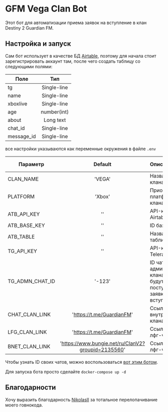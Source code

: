 # GFM Vega Clan Bot
Этот бот для автоматизации приема заявок на вступление в клан Destiny 2 Guardian FM.

## Настройка и запуск

Сам бот использует в качестве БД [Airtable](https://airtable.com/), поэтому для начала стоит зарегистрировать аккаунт там, после чего создать таблицу со следующими полями:

| Поле            | Тип         | 
| --------------- |:-----------:| 
| tg              | Single-line |
| name            | Single-line |
| xboxlive        | Single-line |
| age             | number(int) |
| about           | Long text   |
| chat_id         | Single-line |
| message_id      | Single-line |

все настройки указываются как переменные окружения в файле `.env`

| Параметр        | Default                                            | Описание                                                               | Допустимые значения    |
| --------------- |:--------------------------------------------------:| :----------------------------------------------------------------------| :----------------------|
| CLAN_NAME       | 'VEGA'                                             | Название клана                                                         | str                    |
| PLATFORM        | 'Xbox'                                             | Приоритетная платформа клана                                           | 'Xbox', 'PC' или 'PSN' |
| ATB_API_KEY     | ''                                                 | API-ключ Airtable                                                      | str                    |
| ATB_BASE_KEY    | ''                                                 | ID базы Airtable                                                       | str                    |
| ATB_TABLE       | ''                                                 | Название таблицы                                                       | str                    |
| TG_API_KEY      | ''                                                 | API-ключ Teleram                                                       | str                    |
| TG_ADMN_CHAT_ID | '-123'                                             | ID чата администрации клана, куда будут поступать заявки на вступление | str                    |
| CHAT_CLAN_LINK  | 'https://t.me/GuardianFM'                          | Ссылка на внутренний чат клана                                         | str                    |
| LFG_CLAN_LINK   | 'https://t.me/GuardianFM'                          | Ссылка на лфг-чат клана                                                | str                    |
| BNET_CLAN_LINK  | 'https://www.bungie.net/ru/ClanV2?groupid=2135560' | Ссылка на лфг-чат клана                                                | str                    |

Чтобы узнать ID своих чатов, можно воспользоваться [вот этим ботом](https://t.me/getmyid_bot).

Для запуска бота просто сделайте `docker-compose up -d`


## Благодарности

Хочу выразить благодарность [NikolasII](https://github.com/Nickolasll) за тотальное перелопачивание моего говнокода.
